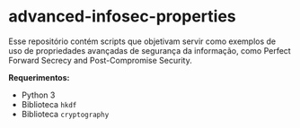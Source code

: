 # advanced-infosec-properties
Esse repositório contém scripts que objetivam servir como exemplos de uso de propriedades avançadas de segurança da informação, como Perfect Forward Secrecy and Post-Compromise Security.


**Requerimentos:**
* Python 3
* Biblioteca `hkdf`
* Biblioteca `cryptography`
